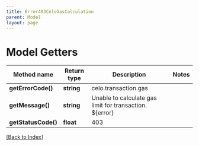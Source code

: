 ```yaml
---
title: Error403CeloGasCalculation
parent: Model
layout: page
---
```


# Model Getters

Method name | Return type | Description | Notes
------------ | ------------- | ------------- | -------------
**getErrorCode()** | **string** | celo.transaction.gas |
**getMessage()** | **string** | Unable to calculate gas limit for transaction. ${error} |
**getStatusCode()** | **float** | 403 |

[[Back to Index]](../index.md)
